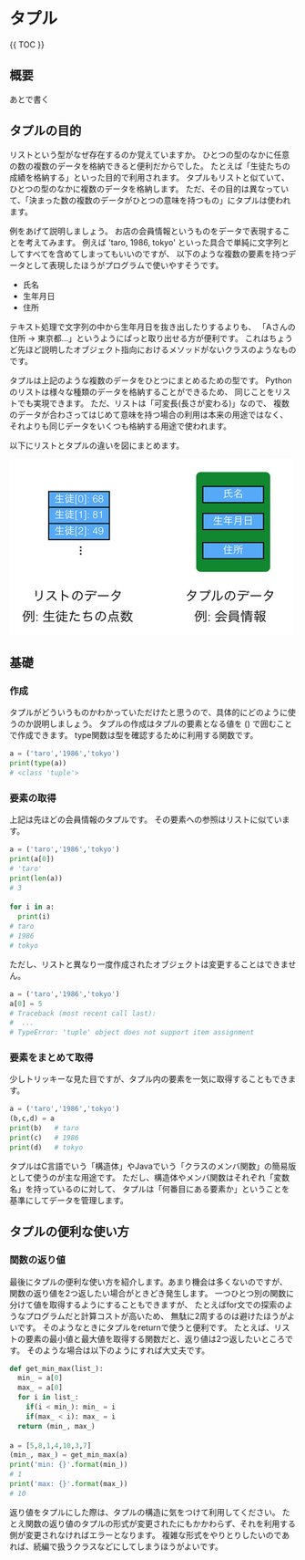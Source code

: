 # タプル

{{ TOC }}

## 概要

あとで書く

## タプルの目的

リストという型がなぜ存在するのか覚えていますか。
ひとつの型のなかに任意の数の複数のデータを格納できると便利だからでした。
たとえば「生徒たちの成績を格納する」といった目的で利用されます。
タプルもリストと似ていて、ひとつの型のなかに複数のデータを格納します。
ただ、その目的は異なっていて、「決まった数の複数のデータがひとつの意味を持つもの」にタプルは使われます。

例をあげて説明しましょう。
お店の会員情報というものをデータで表現することを考えてみます。
例えば 'taro, 1986, tokyo' といった具合で単純に文字列としてすべてを含めてしまってもいいのですが、
以下のような複数の要素を持つデータとして表現したほうがプログラムで使いやすそうです。

*	氏名
*	生年月日
*	住所

テキスト処理で文字列の中から生年月日を抜き出したりするよりも、
「Aさんの住所 -> 東京都…」というようにぱっと取り出せる方が便利です。
これはちょうど先ほど説明したオブジェクト指向におけるメソッドがないクラスのようなものです。

タプルは上記のような複数のデータをひとつにまとめるための型です。
Python のリストは様々な種類のデータを格納することができるため、
同じことをリストでも実現できます。
ただ、リストは「可変長(長さが変わる)」なので、
複数のデータが合わさってはじめて意味を持つ場合の利用は本来の用途ではなく、
それよりも同じデータをいくつも格納する用途で使われます。

以下にリストとタプルの違いを図にまとめます。

![image](./0070_image/01.jpg)

## 基礎

### 作成

タプルがどういうものかわかっていただけたと思うので、具体的にどのように使うのか説明しましょう。
タプルの作成はタプルの要素となる値を () で囲むことで作成できます。
type関数は型を確認するために利用する関数です。

```python
a = ('taro','1986','tokyo')
print(type(a))
# <class 'tuple'>
```

### 要素の取得

上記は先ほどの会員情報のタプルです。
その要素への参照はリストに似ています。

```python
a = ('taro','1986','tokyo')
print(a[0])
# 'taro'
print(len(a))
# 3

for i in a:
  print(i)
# taro
# 1986
# tokyo
```

ただし、リストと異なり一度作成されたオブジェクトは変更することはできません。

```python
a = ('taro','1986','tokyo')
a[0] = 5
# Traceback (most recent call last):
#  ...
# TypeError: 'tuple' object does not support item assignment
```

### 要素をまとめて取得

少しトリッキーな見た目ですが、タプル内の要素を一気に取得することもできます。

```python
a = ('taro','1986','tokyo')
(b,c,d) = a
print(b)   # taro
print(c)   # 1986
print(d)   # tokyo
```

タプルはC言語でいう「構造体」やJavaでいう「クラスのメンバ関数」の簡易版として使うのが主な用途です。
ただし、構造体やメンバ関数はそれぞれ「変数名」を持っているのに対して、
タプルは「何番目にある要素か」ということを基準にしてデータを管理します。

## タプルの便利な使い方

### 関数の返り値

最後にタプルの便利な使い方を紹介します。あまり機会は多くないのですが、
関数の返り値を2つ返したい場合がときどき発生します。
一つひとつ別の関数に分けて値を取得するようにすることもできますが、
たとえばfor文での探索のようなプログラムだと計算コストが高いため、
無駄に2周するのは避けたほうがよいです。
そのようなときにタプルをreturnで使うと便利です。
たとえば、リストの要素の最小値と最大値を取得する関数だと、返り値は2つ返したいところです。
そのような場合は以下のようにすれば大丈夫です。

```python
def get_min_max(list_):
  min_ = a[0]
  max_ = a[0]
  for i in list_:
    if(i < min_): min_ = i
    if(max_ < i): max_ = i
  return (min_, max_)

a = [5,8,1,4,10,3,7]
(min_, max_) = get_min_max(a)
print('min: {}'.format(min_))
# 1
print('max: {}'.format(max_))
# 10
```

返り値をタプルにした際は、タプルの構造に気をつけて利用してください。
たとえ関数の返り値のタプルの形式が変更されたにもかかわらず、それを利用する側が変更されなければエラーとなります。
複雑な形式をやりとりしたいのであれば、続編で扱うクラスなどにしてしまうほうがよいです。

